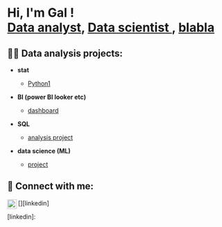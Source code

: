 <h1>Hi, I'm Gal ! <br/><a href="">Data analyst</a>, <a href="">Data scientist </a>, 
  <a href="">blabla</a></h1>

<h2>👨‍💻 Data analysis projects:</h2>

- <b>stat</b>
  - [Python1](link1)
- <b>BI (power BI looker etc)</b>
  - [dashboard](link2) 
- <b>SQL</b>
  - [analysis project](link3)
  
- <b>data science (ML)</b>
  - [project](link4)


<h2> 🤳 Connect with me:</h2>



[<img align="left" alt="GalNetanel  | LinkedIn" width="22px" src="" />][linkedin]



[linkedin]: 

<!--


Here are some ideas to get you started:

- 🔭 I’m currently working on ...
- 🌱 I’m currently learning ...
- 👯 I’m looking to collaborate on ...
- 🤔 I’m looking for help with ...
- 💬 Ask me about ...
- 📫 How to reach me: ...
- 😄 Pronouns: ...
- ⚡ Fun fact: ...
-->
